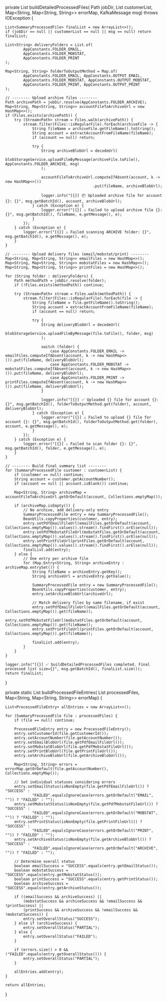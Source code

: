 private List<SummaryProcessedFile> buildDetailedProcessedFiles(
        Path jobDir,
        List<SummaryProcessedFile> customerList,
        Map<String, Map<String, String>> errorMap,
        KafkaMessage msg) throws IOException {

    List<SummaryProcessedFile> finalList = new ArrayList<>();
    if (jobDir == null || customerList == null || msg == null) return finalList;

    List<String> deliveryFolders = List.of(
            AppConstants.FOLDER_EMAIL,
            AppConstants.FOLDER_MOBSTAT,
            AppConstants.FOLDER_PRINT
    );

    Map<String, String> folderToOutputMethod = Map.of(
            AppConstants.FOLDER_EMAIL, AppConstants.OUTPUT_EMAIL,
            AppConstants.FOLDER_MOBSTAT, AppConstants.OUTPUT_MOBSTAT,
            AppConstants.FOLDER_PRINT, AppConstants.OUTPUT_PRINT
    );

    // -------- Upload archive files --------
    Path archivePath = jobDir.resolve(AppConstants.FOLDER_ARCHIVE);
    Map<String, Map<String, String>> accountFileToArchiveUrl = new HashMap<>();
    if (Files.exists(archivePath)) {
        try (Stream<Path> stream = Files.walk(archivePath)) {
            stream.filter(Files::isRegularFile).forEach(archiveFile -> {
                String fileName = archiveFile.getFileName().toString();
                String account = extractAccountFromFileName(fileName);
                if (account == null) return;

                try {
                    String archiveBlobUrl = decodeUrl(
                            blobStorageService.uploadFileByMessage(archiveFile.toFile(), AppConstants.FOLDER_ARCHIVE, msg)
                    );

                    accountFileToArchiveUrl.computeIfAbsent(account, k -> new HashMap<>())
                                           .put(fileName, archiveBlobUrl);

                    logger.info("[{}] 📦 Uploaded archive file for account {}: {}", msg.getBatchId(), account, archiveBlobUrl);
                } catch (Exception e) {
                    logger.error("[{}] ⚠️ Failed to upload archive file {}: {}", msg.getBatchId(), fileName, e.getMessage(), e);
                }
            });
        } catch (Exception e) {
            logger.error("[{}] ⚠️ Failed scanning ARCHIVE folder: {}", msg.getBatchId(), e.getMessage(), e);
        }
    }

    // -------- Upload delivery files (email/mobstat/print) --------
    Map<String, Map<String, String>> emailFiles = new HashMap<>();
    Map<String, Map<String, String>> mobstatFiles = new HashMap<>();
    Map<String, Map<String, String>> printFiles = new HashMap<>();

    for (String folder : deliveryFolders) {
        Path methodPath = jobDir.resolve(folder);
        if (!Files.exists(methodPath)) continue;

        try (Stream<Path> stream = Files.walk(methodPath)) {
            stream.filter(Files::isRegularFile).forEach(file -> {
                String fileName = file.getFileName().toString();
                String account = extractAccountFromFileName(fileName);
                if (account == null) return;

                try {
                    String deliveryBlobUrl = decodeUrl(
                            blobStorageService.uploadFileByMessage(file.toFile(), folder, msg)
                    );

                    switch (folder) {
                        case AppConstants.FOLDER_EMAIL -> emailFiles.computeIfAbsent(account, k -> new HashMap<>()).put(fileName, deliveryBlobUrl);
                        case AppConstants.FOLDER_MOBSTAT -> mobstatFiles.computeIfAbsent(account, k -> new HashMap<>()).put(fileName, deliveryBlobUrl);
                        case AppConstants.FOLDER_PRINT -> printFiles.computeIfAbsent(account, k -> new HashMap<>()).put(fileName, deliveryBlobUrl);
                    }

                    logger.info("[{}] ✅ Uploaded {} file for account {}: {}", msg.getBatchId(), folderToOutputMethod.get(folder), account, deliveryBlobUrl);
                } catch (Exception e) {
                    logger.error("[{}] ⚠️ Failed to upload {} file for account {}: {}", msg.getBatchId(), folderToOutputMethod.get(folder), account, e.getMessage(), e);
                }
            });
        } catch (Exception e) {
            logger.error("[{}] ⚠️ Failed to scan folder {}: {}", msg.getBatchId(), folder, e.getMessage(), e);
        }
    }

    // -------- Build final summary list --------
    for (SummaryProcessedFile customer : customerList) {
        if (customer == null) continue;
        String account = customer.getAccountNumber();
        if (account == null || account.isBlank()) continue;

        Map<String, String> archiveMap = accountFileToArchiveUrl.getOrDefault(account, Collections.emptyMap());

        if (archiveMap.isEmpty()) {
            // No archive, add delivery-only entry
            SummaryProcessedFile entry = new SummaryProcessedFile();
            BeanUtils.copyProperties(customer, entry);
            entry.setPdfEmailFileUrl(emailFiles.getOrDefault(account, Collections.emptyMap()).values().stream().findFirst().orElse(null));
            entry.setPdfMobstatFileUrl(mobstatFiles.getOrDefault(account, Collections.emptyMap()).values().stream().findFirst().orElse(null));
            entry.setPrintFileUrl(printFiles.getOrDefault(account, Collections.emptyMap()).values().stream().findFirst().orElse(null));
            finalList.add(entry);
        } else {
            // One entry per archive file
            for (Map.Entry<String, String> archiveEntry : archiveMap.entrySet()) {
                String fileName = archiveEntry.getKey();
                String archiveUrl = archiveEntry.getValue();

                SummaryProcessedFile entry = new SummaryProcessedFile();
                BeanUtils.copyProperties(customer, entry);
                entry.setArchiveBlobUrl(archiveUrl);

                // Match delivery files by same filename, if exist
                entry.setPdfEmailFileUrl(emailFiles.getOrDefault(account, Collections.emptyMap()).get(fileName));
                entry.setPdfMobstatFileUrl(mobstatFiles.getOrDefault(account, Collections.emptyMap()).get(fileName));
                entry.setPrintFileUrl(printFiles.getOrDefault(account, Collections.emptyMap()).get(fileName));

                finalList.add(entry);
            }
        }
    }

    logger.info("[{}] ✅ buildDetailedProcessedFiles completed. Final processed list size={}", msg.getBatchId(), finalList.size());
    return finalList;
}

private static List<ProcessedFileEntry> buildProcessedFileEntries(
        List<SummaryProcessedFile> processedFiles,
        Map<String, Map<String, String>> errorMap) {

    List<ProcessedFileEntry> allEntries = new ArrayList<>();

    for (SummaryProcessedFile file : processedFiles) {
        if (file == null) continue;

        ProcessedFileEntry entry = new ProcessedFileEntry();
        entry.setCustomerId(file.getCustomerId());
        entry.setAccountNumber(file.getAccountNumber());
        entry.setEmailBlobUrl(file.getPdfEmailFileUrl());
        entry.setMobstatBlobUrl(file.getPdfMobstatFileUrl());
        entry.setPrintBlobUrl(file.getPrintFileUrl());
        entry.setArchiveBlobUrl(file.getArchiveBlobUrl());

        Map<String, String> errors = errorMap.getOrDefault(file.getAccountNumber(), Collections.emptyMap());

        // Set individual statuses considering errors
        entry.setEmailStatus(isNonEmpty(file.getPdfEmailFileUrl()) ? "SUCCESS" :
                "FAILED".equalsIgnoreCase(errors.getOrDefault("EMAIL", "")) ? "FAILED" : "");
        entry.setMobstatStatus(isNonEmpty(file.getPdfMobstatFileUrl()) ? "SUCCESS" :
                "FAILED".equalsIgnoreCase(errors.getOrDefault("MOBSTAT", "")) ? "FAILED" : "");
        entry.setPrintStatus(isNonEmpty(file.getPrintFileUrl()) ? "SUCCESS" :
                "FAILED".equalsIgnoreCase(errors.getOrDefault("PRINT", "")) ? "FAILED" : "");
        entry.setArchiveStatus(isNonEmpty(file.getArchiveBlobUrl()) ? "SUCCESS" :
                "FAILED".equalsIgnoreCase(errors.getOrDefault("ARCHIVE", "")) ? "FAILED" : "");

        // Determine overall status
        boolean emailSuccess = "SUCCESS".equals(entry.getEmailStatus());
        boolean mobstatSuccess = "SUCCESS".equals(entry.getMobstatStatus());
        boolean printSuccess = "SUCCESS".equals(entry.getPrintStatus());
        boolean archiveSuccess = "SUCCESS".equals(entry.getArchiveStatus());

        if ((emailSuccess && archiveSuccess) ||
            (mobstatSuccess && archiveSuccess && !emailSuccess && !printSuccess) ||
            (printSuccess && archiveSuccess && !emailSuccess && !mobstatSuccess)) {
            entry.setOverallStatus("SUCCESS");
        } else if (archiveSuccess) {
            entry.setOverallStatus("PARTIAL");
        } else {
            entry.setOverallStatus("FAILED");
        }

        if (errors.size() > 0 && !"FAILED".equals(entry.getOverallStatus())) {
            entry.setOverallStatus("PARTIAL");
        }

        allEntries.add(entry);
    }

    return allEntries;
}
